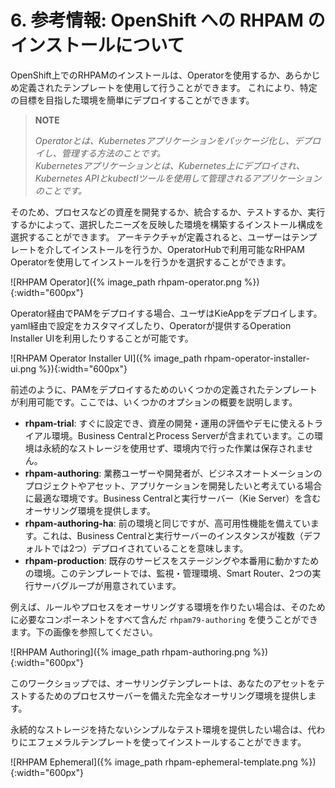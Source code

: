 # 6. 参考情報: OpenShift への RHPAM のインストールについて

OpenShift上でのRHPAMのインストールは、Operatorを使用するか、あらかじめ定義されたテンプレートを使用して行うことができます。
これにより、特定の目標を目指した環境を簡単にデプロイすることができます。

> **NOTE**
> 
> _Operatorとは、Kubernetesアプリケーションをパッケージ化し、デプロイし、管理する方法のことです。<br>
> Kubernetesアプリケーションとは、Kubernetes上にデプロイされ、Kubernetes APIとkubectlツールを使用して管理されるアプリケーションのことです。_

そのため、プロセスなどの資産を開発するか、統合するか、テストするか、実行するかによって、選択したニーズを反映した環境を構築するインストール構成を選択することができます。
アーキテクチャが定義されると、ユーザーはテンプレートを介してインストールを行うか、OperatorHubで利用可能なRHPAM Operatorを使用してインストールを行うかを選択することができます。

![RHPAM Operator]({% image_path rhpam-operator.png %}){:width="600px"}

Operator経由でPAMをデプロイする場合、ユーザはKieAppをデプロイします。
yaml経由で設定をカスタマイズしたり、Operatorが提供するOperation Installer UIを利用したりすることが可能です。

![RHPAM Operator Installer UI]({% image_path rhpam-operator-installer-ui.png %}){:width="600px"}

前述のように、PAMをデプロイするためのいくつかの定義されたテンプレートが利用可能です。ここでは、いくつかのオプションの概要を説明します。

- **rhpam-trial**: すぐに設定でき、資産の開発・運用の評価やデモに使えるトライアル環境。Business CentralとProcess Serverが含まれています。この環境は永続的なストレージを使用せず、環境内で行った作業は保存されません。
- **rhpam-authoring**: 業務ユーザーや開発者が、ビジネスオートメーションのプロジェクトやアセット、アプリケーションを開発したいと考えている場合に最適な環境です。Business Centralと実行サーバー（Kie Server）を含むオーサリング環境を提供します。
- **rhpam-authoring-ha**: 前の環境と同じですが、高可用性機能を備えています。これは、Business Centralと実行サーバーのインスタンスが複数（デフォルトでは2つ）デプロイされていることを意味します。
- **rhpam-production**: 既存のサービスをステージングや本番用に動かすための環境。このテンプレートでは、監視・管理環境、Smart Router、2つの実行サーバグループが用意されています。

例えば、ルールやプロセスをオーサリングする環境を作りたい場合は、そのために必要なコンポーネントをすべて含んだ `rhpam79-authoring` を使うことができます。下の画像を参照してください。

![RHPAM Authoring]({% image_path rhpam-authoring.png %}){:width="600px"}

このワークショップでは、オーサリングテンプレートは、あなたのアセットをテストするためのプロセスサーバーを備えた完全なオーサリング環境を提供します。

永続的なストレージを持たないシンプルなテスト環境を提供したい場合は、代わりにエフェメラルテンプレートを使ってインストールすることができます。

![RHPAM Ephemeral]({% image_path rhpam-ephemeral-template.png %}){:width="600px"}